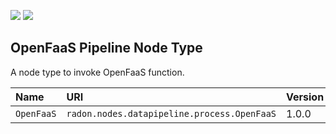 ![](https://img.shields.io/badge/Status:-RELEASED-green)
![](https://img.shields.io/badge/%20-DEPLOYABLE-blueviolet)

## OpenFaaS Pipeline Node Type

A node type to invoke OpenFaaS function.

| Name | URI | Version | Derived From |
|:---- |:--- |:------- |:------------ |
| `OpenFaaS` | `radon.nodes.datapipeline.process.OpenFaaS` | 1.0.0 | `radon.nodes.datapipeline.process.FaaSFunction` |
